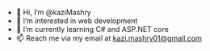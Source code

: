 - 👋 Hi, I’m @kaziMashry
- 👀 I’m interested in web development
- 🌱 I’m currently learning C# and ASP.NET core
- 📫 Reach me via my email at kazi.mashry01@gmail.com

<!---
kaziMashry/kaziMashry is a ✨ special ✨ repository because its `README.md` (this file) appears on your GitHub profile.
You can click the Preview link to take a look at your changes.
--->
